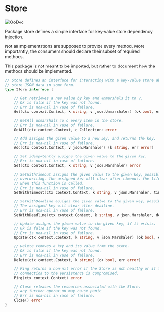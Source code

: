 # Store
[![GoDoc](https://godoc.org/github.com/gokv/store?status.svg)](https://godoc.org/github.com/gokv/store)

Package store defines a simple interface for key-value store dependency
injection.

Not all implementations are supposed to provide every method. More importantly,
the consumers should declare their subset of required methods.

This package is not meant to be imported, but rather to document how
the methods should be implemented.

```Go
// Store defines an interface for interacting with a key-value store able to
// store JSON data in some form.
type Store interface {

	// Get retrieves a new value by key and unmarshals it to v.
	// Ok is false if the key was not found.
	// Err is non-nil in case of failure.
	Get(ctx context.Context, k string, v json.Unmarshaler) (ok bool, err error)

	// GetAll unmarshals to c every item in the store.
	// Err is non-nil in case of failure.
	GetAll(ctx context.Context, c Collection) error

	// Add assigns the given value to a new key, and returns the key.
	// Err is non-nil in case of failure.
	Add(ctx context.Context, v json.Marshaler) (k string, err error)

	// Set idempotently assigns the given value to the given key.
	// Err is non-nil in case of failure.
	Set(ctx context.Context, k string, v json.Marshaler) error

	// SetWithTimeout assigns the given value to the given key, possibly
	// overwriting. The assigned key will clear after timeout. The lifespan starts
	// when this function is called.
	// Err is non-nil in case of failure.
	SetWithTimeout(ctx context.Context, k string, v json.Marshaler, timeout time.Duration) error

	// SetWithDeadline assigns the given value to the given key, possibly overwriting.
	// The assigned key will clear after deadline.
	// Err is non-nil in case of failure.
	SetWithDeadline(ctx context.Context, k string, v json.Marshaler, deadline time.Time) error

	// Update assigns the given value to the given key, if it exists.
	// Ok is false if the key was not found.
	// Err is non-nil in case of failure.
	Update(ctx context.Context, k string, v json.Marshaler) (ok bool, err error)

	// Delete removes a key and its value from the store.
	// Ok is false if the key was not found.
	// Err is non-nil in case of failure.
	Delete(ctx context.Context, k string) (ok bool, err error)

	// Ping returns a non-nil error if the Store is not healthy or if the
	// connection to the persistence is compromised.
	Ping(ctx context.Context) error

	// Close releases the resources associated with the Store.
	// Any further operation may cause panic.
	// Err is non-nil in case of failure.
	Close() error
}
```
